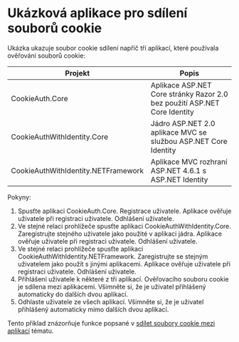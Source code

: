 # <a name="cookie-sharing-sample-app"></a>Ukázková aplikace pro sdílení souborů cookie

Ukázka ukazuje soubor cookie sdílení napříč tří aplikací, které používala ověřování souborů cookie:

| Projekt                             | Popis |
| ----------------------------------- | ----------- |
| CookieAuth.Core                     | Aplikace ASP.NET Core stránky Razor 2.0 bez použití ASP.NET Core Identity |
| CookieAuthWithIdentity.Core         | Jádro ASP.NET 2.0 aplikace MVC se službou ASP.NET Core Identity |
| CookieAuthWithIdentity.NETFramework | Aplikace MVC rozhraní ASP.NET 4.6.1 s ASP.NET Identity |

Pokyny:

1. Spusťte aplikaci CookieAuth.Core. Registrace uživatele. Aplikace ověřuje uživatele při registraci uživatele. Odhlášení uživatele.
1. Ve stejné relaci prohlížeče spusťte aplikaci CookieAuthWithIdentity.Core. Zaregistrujte stejného uživatele jako použité v aplikaci jádra. Aplikace ověřuje uživatele při registraci uživatele. Odhlášení uživatele.
1. Ve stejné relaci prohlížeče spusťte aplikaci CookieAuthWithIdentity.NETFramework. Zaregistrujte se stejným uživatelem jako použít s jinými aplikacemi. Aplikace ověřuje uživatele při registraci uživatele. Odhlášení uživatele.
1. Přihlášení uživatele k některé z tři aplikací. Ověřovacího souboru cookie je sdílena mezi aplikacemi. Všimněte si, že je uživatel přihlášený automaticky do dalších dvou aplikací.
1. Odhlaste uživatele ze všech aplikací. Všimněte si, že je uživatel přihlášený automaticky mimo dalších dvou aplikací.

Tento příklad znázorňuje funkce popsané v [sdílet soubory cookie mezi aplikací](https://docs.microsoft.com/aspnet/core/security/cookie-sharing) tématu.
